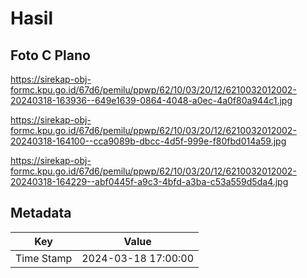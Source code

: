 # Hasil

## Foto C Plano

https://sirekap-obj-formc.kpu.go.id/67d6/pemilu/ppwp/62/10/03/20/12/6210032012002-20240318-163936--649e1639-0864-4048-a0ec-4a0f80a944c1.jpg

https://sirekap-obj-formc.kpu.go.id/67d6/pemilu/ppwp/62/10/03/20/12/6210032012002-20240318-164100--cca9089b-dbcc-4d5f-999e-f80fbd014a59.jpg

https://sirekap-obj-formc.kpu.go.id/67d6/pemilu/ppwp/62/10/03/20/12/6210032012002-20240318-164229--abf0445f-a9c3-4bfd-a3ba-c53a559d5da4.jpg


## Metadata

| Key        | Value               |
| ---------- | ------------------- |
| Time Stamp | 2024-03-18 17:00:00 |



